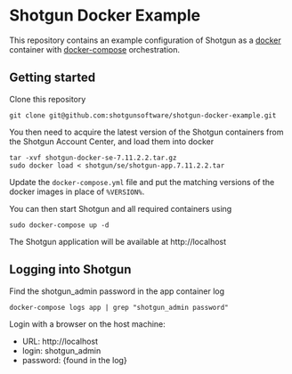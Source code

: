 # Shotgun Docker Example

This repository contains an example configuration of Shotgun as a [docker](https://www.docker.com) container with [docker-compose](https://www.docker.com) orchestration.

## Getting started

Clone this repository 

    git clone git@github.com:shotgunsoftware/shotgun-docker-example.git

You then need to acquire the latest version of the Shotgun containers from the Shotgun Account Center, and load them into docker

    tar -xvf shotgun-docker-se-7.11.2.2.tar.gz
    sudo docker load < shotgun/se/shotgun-app.7.11.2.2.tar
    
Update the `docker-compose.yml` file and put the matching versions of the docker images in place of `%VERSION%`.

You can then start Shotgun and all required containers using

    sudo docker-compose up -d
    
The Shotgun application will be available at http://localhost
    
## Logging into Shotgun

Find the shotgun_admin password in the app container log

    docker-compose logs app | grep "shotgun_admin password"

Login with a browser on the host machine:

  * URL:      http://localhost
  * login:    shotgun_admin
  * password: {found in the log}
